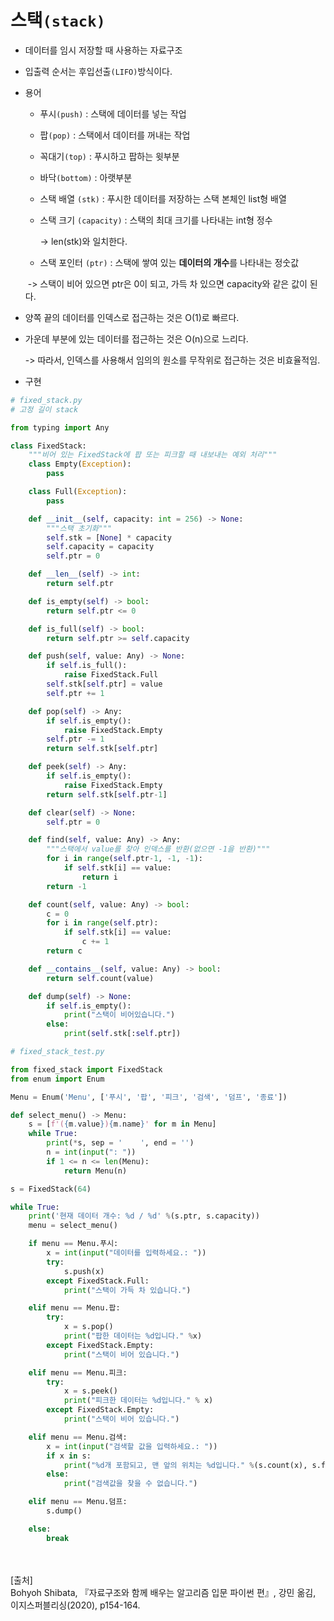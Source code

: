 # 스택`(stack)`

- 데이터를 임시 저장할 때 사용하는 자료구조

- 입출력 순서는 후입선출`(LIFO)`방식이다.

- 용어
  - 푸시`(push)` : 스택에 데이터를 넣는 작업

  - 팝`(pop)` : 스택에서 데이터를 꺼내는 작업

  - 꼭대기`(top)` : 푸시하고 팝하는 윗부분

  - 바닥`(bottom)` : 아랫부분

  - 스택 배열 `(stk)` : 푸시한 데이터를 저장하는 스택 본체인 list형 배열

  - 스택 크기 `(capacity)` : 스택의 최대 크기를 나타내는 int형 정수

    -> len(stk)와 일치한다.

  - 스택 포인터 `(ptr)` : 스택에 쌓여 있는 **데이터의 개수**를 나타내는 정숫값

  ​        -> 스택이 비어 있으면 ptr은 0이 되고, 가득 차 있으면 capacity와 같은 값이 된다. 

- 양쪽 끝의 데이터를 인덱스로 접근하는 것은 O(1)로 빠르다.

- 가운데 부분에 있는 데이터를 접근하는 것은 O(n)으로 느리다.

  -> 따라서, 인덱스를 사용해서 임의의 원소를 무작위로 접근하는 것은 비효율적임.

- 구현

~~~python
# fixed_stack.py
# 고정 길이 stack

from typing import Any

class FixedStack:
    """비어 있는 FixedStack에 팝 또는 피크할 때 내보내는 예외 처리"""
    class Empty(Exception):     
        pass

    class Full(Exception):
        pass

    def __init__(self, capacity: int = 256) -> None:
        """스택 초기화"""
        self.stk = [None] * capacity
        self.capacity = capacity
        self.ptr = 0

    def __len__(self) -> int:
        return self.ptr

    def is_empty(self) -> bool:
        return self.ptr <= 0

    def is_full(self) -> bool:
        return self.ptr >= self.capacity

    def push(self, value: Any) -> None:
        if self.is_full():
            raise FixedStack.Full
        self.stk[self.ptr] = value
        self.ptr += 1

    def pop(self) -> Any:
        if self.is_empty():
            raise FixedStack.Empty
        self.ptr -= 1
        return self.stk[self.ptr]

    def peek(self) -> Any:
        if self.is_empty():
            raise FixedStack.Empty
        return self.stk[self.ptr-1]

    def clear(self) -> None:
        self.ptr = 0

    def find(self, value: Any) -> Any:
        """스택에서 value를 찾아 인덱스를 반환(없으면 -1을 반환)"""
        for i in range(self.ptr-1, -1, -1):
            if self.stk[i] == value:
                return i
        return -1

    def count(self, value: Any) -> bool:
        c = 0
        for i in range(self.ptr):
            if self.stk[i] == value:
                c += 1
        return c

    def __contains__(self, value: Any) -> bool:
        return self.count(value)

    def dump(self) -> None:
        if self.is_empty():
            print("스택이 비어있습니다.")
        else:
            print(self.stk[:self.ptr])
~~~



~~~python
# fixed_stack_test.py

from fixed_stack import FixedStack
from enum import Enum

Menu = Enum('Menu', ['푸시', '팝', '피크', '검색', '덤프', '종료'])

def select_menu() -> Menu:
    s = [f'({m.value}){m.name}' for m in Menu]
    while True:
        print(*s, sep = '    ', end = '')
        n = int(input(": "))
        if 1 <= n <= len(Menu):
            return Menu(n)

s = FixedStack(64)

while True:
    print('현재 데이터 개수: %d / %d' %(s.ptr, s.capacity))
    menu = select_menu()

    if menu == Menu.푸시:
        x = int(input("데이터를 입력하세요.: "))
        try:
            s.push(x)
        except FixedStack.Full:
            print("스택이 가득 차 있습니다.")

    elif menu == Menu.팝:
        try:
            x = s.pop()
            print("팝한 데이터는 %d입니다." %x)
        except FixedStack.Empty:
            print("스택이 비어 있습니다.")

    elif menu == Menu.피크:
        try:
            x = s.peek()
            print("피크한 데이터는 %d입니다." % x)
        except FixedStack.Empty:
            print("스택이 비어 있습니다.")

    elif menu == Menu.검색:
        x = int(input("검색할 값을 입력하세요.: "))
        if x in s:
            print("%d개 포함되고, 맨 앞의 위치는 %d입니다." %(s.count(x), s.find(x)))
        else:
            print("검색값을 찾을 수 없습니다.")

    elif menu == Menu.덤프:
        s.dump()

    else:
        break
~~~

<br/><br/>
[출처]<br/>
Bohyoh Shibata, 『자료구조와 함께 배우는 알고리즘 입문 파이썬 편』, 강민 옮김, 이지스퍼블리싱(2020), p154-164.
